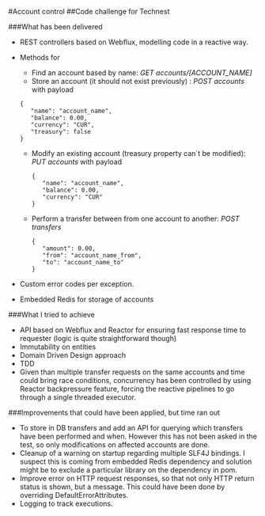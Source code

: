 #Account control
##Code challenge for Technest

###What has been delivered
- REST controllers based on Webflux, modelling code in a reactive way.
- Methods for
    - Find an account based by name: _GET accounts/[ACCOUNT_NAME]_
    - Store an account (it should not exist previously) : _POST accounts_ with payload
    ~~~
    {
       "name": "account_name",
       "balance": 0.00,
       "currency": "CUR",
       "treasury": false
    }
    ~~~
    
    - Modify an existing account (treasury property can´t be modified): _PUT accounts_ with payload
        ~~~
        {
           "name": "account_name",
           "balance": 0.00,
           "currency": "CUR"
        }
        ~~~
    
    - Perform a transfer between from one account to another: _POST transfers_
        ~~~
        {
           "amount": 0.00,
           "from": "account_name_from",
           "to": "account_name_to"
        }
        ~~~    
- Custom error codes per exception.    
- Embedded Redis for storage of accounts


###What I tried to achieve
- API based on Webflux and Reactor for ensuring fast response time to requester (logic is quite straightforward though)
- Immutability on entities
- Domain Driven Design approach
- TDD
- Given than multiple transfer requests on the same accounts and time could bring race conditions, concurrency has been controlled by using Reactor backpressure feature, forcing the reactive pipelines to go through a single threaded executor.

###Improvements that could have been applied, but time ran out
- To store in DB transfers and add an API for querying which transfers have been performed and when. However this has not been asked in the test, so only modifications on affected accounts are done. 
- Cleanup of a warning on startup regarding multiple SLF4J bindings. I suspect this is coming from embedded Redis dependency and solution might be to exclude a particular library on the dependency in pom. 
- Improve error on HTTP request responses, so that not only HTTP return status is shown, but a message. This could have been done by overriding DefaultErrorAttributes.
- Logging to track executions. 
